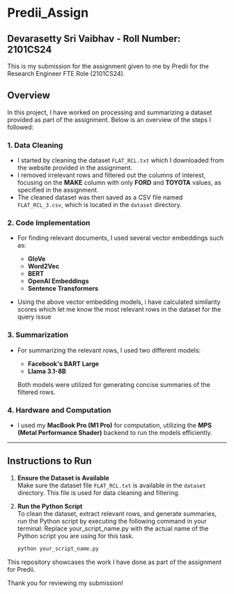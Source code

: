 # Predii_Assign

## Devarasetty Sri Vaibhav - Roll Number: 2101CS24

This is my submission for the assignment given to me by Predii for the Research Engineer FTE Role (2101CS24).

## Overview

In this project, I have worked on processing and summarizing a dataset provided as part of the assignment. Below is an overview of the steps I followed:

### 1. Data Cleaning
- I started by cleaning the dataset `FLAT_RCL.txt` which I downloaded from the website provided in the assignment.
- I removed irrelevant rows and filtered out the columns of interest, focusing on the **MAKE** column with only **FORD** and **TOYOTA** values, as specified in the assignment.
- The cleaned dataset was then saved as a CSV file named `FLAT_RCL_3.csv`, which is located in the `dataset` directory.

### 2. Code Implementation
- For finding relevant documents, I used several vector embeddings such as:
  - **GloVe**
  - **Word2Vec**
  - **BERT**
  - **OpenAI Embeddings**
  - **Sentence Transformers**
  
- Using the above vector embedding models, i have calculated similarity scores which let me know the most relevant rows in the dataset for the query issue

### 3. Summarization
- For summarizing the relevant rows, I used two different models:
  - **Facebook's BART Large**
  - **Llama 3.1-8B**
  
  Both models were utilized for generating concise summaries of the filtered rows.

### 4. Hardware and Computation
- I used my **MacBook Pro (M1 Pro)** for computation, utilizing the **MPS (Metal Performance Shader)** backend to run the models efficiently.

---

## Instructions to Run

1. **Ensure the Dataset is Available**  
   Make sure the dataset file `FLAT_RCL.txt` is available in the `dataset` directory. This file is used for data cleaning and filtering.

2. **Run the Python Script**  
   To clean the dataset, extract relevant rows, and generate summaries, run the Python script by executing the following command in your terminal:
   Replace your_script_name.py with the actual name of the Python script you are using for this task.
   ```bash
   python your_script_name.py
   

This repository showcases the work I have done as part of the assignment for Predii.

Thank you for reviewing my submission!